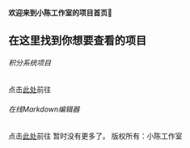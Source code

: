 **欢迎来到小陈工作室的项目首页🧐**

## 在这里找到你想要查看的项目

###### 积分系统项目

点击[此处](https://damian38665.github.io/app/pointsever)前往

###### 在线Markdown编辑器

点击[此处](https://damian38665.github.io/app/markdown)前往
暂时没有更多了。
版权所有：小陈工作室
